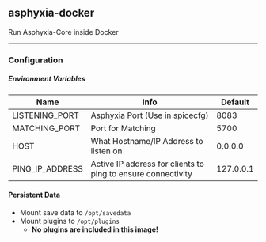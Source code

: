 ## asphyxia-docker

Run Asphyxia-Core inside Docker

---

### Configuration

##### Environment Variables
|Name|Info|Default|
|-|-|-|
|LISTENING_PORT|Asphyxia Port (Use in spicecfg)|8083|
|MATCHING_PORT|Port for Matching|5700|
|HOST|What Hostname/IP Address to listen on|0.0.0.0|
|PING_IP_ADDRESS|Active IP address for clients to ping to ensure connectivity|127.0.0.1

#### Persistent Data
- Mount save data to `/opt/savedata`
- Mount plugins to `/opt/plugins`
  - **No plugins are included in this image!**
